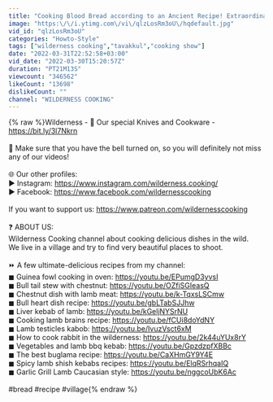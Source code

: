 ```yaml
---
title: "Cooking Blood Bread according to an Ancient Recipe! Extraordinarily delicious"
image: "https:\/\/i.ytimg.com\/vi\/qlzLosRm3oU\/hqdefault.jpg"
vid_id: "qlzLosRm3oU"
categories: "Howto-Style"
tags: ["wilderness cooking","tavakkul","cooking show"]
date: "2022-03-31T22:52:58+03:00"
vid_date: "2022-03-30T15:20:57Z"
duration: "PT21M13S"
viewcount: "346562"
likeCount: "13698"
dislikeCount: ""
channel: "WILDERNESS COOKING"
---
```

{% raw %}Wilderness - 🔪 Our special Knives and Cookware - <a rel="nofollow" target="blank" href="https://bit.ly/3l7Nkrn">https://bit.ly/3l7Nkrn</a><br /><br />🔔 Make sure that you have the bell turned on, so you will definitely not miss any of our videos!<br /> <br />🌐  Our other profiles:<br />     ▶  Instagram: <a rel="nofollow" target="blank" href="https://www.instagram.com/wilderness.cooking/">https://www.instagram.com/wilderness.cooking/</a><br />     ▶  Facebook: <a rel="nofollow" target="blank" href="https://www.facebook.com/wildernesscooking">https://www.facebook.com/wildernesscooking</a><br /><br />If you want to support us: <a rel="nofollow" target="blank" href="https://www.patreon.com/wildernesscooking">https://www.patreon.com/wildernesscooking</a><br /><br />❓ ABOUT US:<br />Wilderness Cooking channel about cooking delicious dishes in the wild.<br />We live in a village and try to find very beautiful places to shoot.<br /><br />⏩ A few ultimate-delicious recipes from my channel:<br />     ◼ Guinea fowl cooking in oven: <a rel="nofollow" target="blank" href="https://youtu.be/EPumgD3yvsI">https://youtu.be/EPumgD3yvsI</a><br />     ◼ Bull tail stew with chestnut: <a rel="nofollow" target="blank" href="https://youtu.be/OZfiSGIeasQ">https://youtu.be/OZfiSGIeasQ</a><br />     ◼ Chestnut dish with lamb meat: <a rel="nofollow" target="blank" href="https://youtu.be/k-TqxsLSCmw">https://youtu.be/k-TqxsLSCmw</a><br />     ◼ Bull heart dish recipe: <a rel="nofollow" target="blank" href="https://youtu.be/gbLTabSJJhw">https://youtu.be/gbLTabSJJhw</a><br />     ◼ Liver kebab of lamb: <a rel="nofollow" target="blank" href="https://youtu.be/kGeljNYSrNU">https://youtu.be/kGeljNYSrNU</a><br />     ◼ Cooking lamb  brains recipe: <a rel="nofollow" target="blank" href="https://youtu.be/fCUi8doYdNY">https://youtu.be/fCUi8doYdNY</a><br />     ◼ Lamb testicles  kabob: <a rel="nofollow" target="blank" href="https://youtu.be/IvuzVsct6xM">https://youtu.be/IvuzVsct6xM</a><br />     ◼ How to cook rabbit in the wilderness: <a rel="nofollow" target="blank" href="https://youtu.be/2k44uYUx8rY">https://youtu.be/2k44uYUx8rY</a><br />     ◼ Vegetables and lamb bbq kebab: <a rel="nofollow" target="blank" href="https://youtu.be/GpzdzpfXBBc">https://youtu.be/GpzdzpfXBBc</a><br />     ◼ The best buglama recipe: <a rel="nofollow" target="blank" href="https://youtu.be/CaXHmGY9Y4E">https://youtu.be/CaXHmGY9Y4E</a><br />     ◼ Spicy lamb shish kebabs recipes: <a rel="nofollow" target="blank" href="https://youtu.be/ElqRSrhqaIQ">https://youtu.be/ElqRSrhqaIQ</a><br />     ◼ Garlic Grill Lamb Caucasian style: <a rel="nofollow" target="blank" href="https://youtu.be/nggcoUbK6Ac">https://youtu.be/nggcoUbK6Ac</a><br /><br />#bread #recipe #village{% endraw %}
